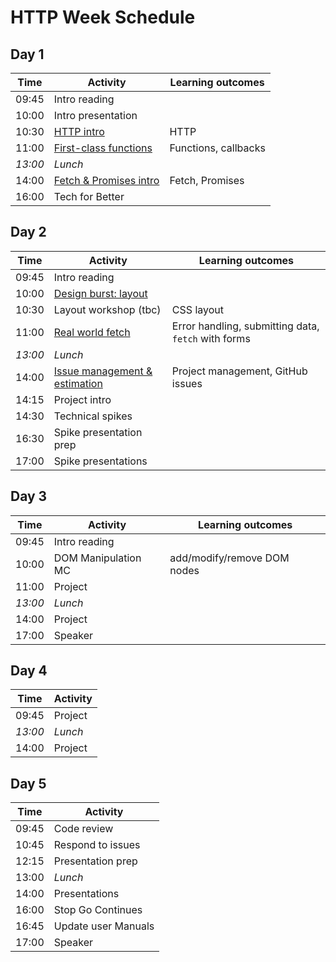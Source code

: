 # HTTP Week Schedule

## Day 1

| Time    | Activity                              | Learning outcomes    |
| ------- | ------------------------------------- | -------------------- |
| 09:45   | Intro reading                         |                      |
| 10:00   | Intro presentation                    |                      |
| 10:30   | [HTTP intro][http-intro]              | HTTP                 |
| 11:00   | [First-class functions][fc-fns]       | Functions, callbacks |
| _13:00_ | _Lunch_                               |                      |
| 14:00   | [Fetch & Promises intro][fetch-intro] | Fetch, Promises      |
| 16:00   | Tech for Better                       |                      |

[http-intro]: tbc
[fetch-intro]: https://github.com/oliverjam/learn-fetch/
[fc-fns]: https://github.com/oliverjam/first-class-functions

## Day 2

| Time    | Activity                                           | Learning outcomes                                   |
| ------- | -------------------------------------------------- | --------------------------------------------------- |
| 09:45   | Intro reading                                      |                                                     |
| 10:00   | [Design burst: layout][db-layout]                  |                                                     |
| 10:30   | Layout workshop (tbc)                              | CSS layout                                          |
| 11:00   | [Real world fetch][real-world-fetch]               | Error handling, submitting data, `fetch` with forms |
| _13:00_ | _Lunch_                                            |                                                     |
| 14:00   | [Issue management & estimation][estimation-slides] | Project management, GitHub issues                   |
| 14:15   | Project intro                                      |                                                     |
| 14:30   | Technical spikes                                   |                                                     |
| 16:30   | Spike presentation prep                            |                                                     |
| 17:00   | Spike presentations                                |

[db-layout]: https://docs.google.com/presentation/d/1mbzmHJ8UFGosmjwJaxOSJl-PuaQtqxzJKKU4ExGWxrg/edit#slide=id.g3d4c4019a0_1_276
[real-world-fetch]: https://github.com/oliverjam/real-world-fetch
[estimation-slides]: https://hackmd.io/@sofer/B1AL4V3ML#/

## Day 3

| Time    | Activity            | Learning outcomes           |
| ------- | ------------------- | --------------------------- |
| 09:45   | Intro reading       |                             |
| 10:00   | DOM Manipulation MC | add/modify/remove DOM nodes |
| 11:00   | Project             |                             |
| _13:00_ | _Lunch_             |                             |
| 14:00   | Project             |                             |
| 17:00   | Speaker             |                             |

## Day 4

| Time    | Activity |
| ------- | -------- |
| 09:45   | Project  |
| _13:00_ | _Lunch_  |
| 14:00   | Project  |

## Day 5

| Time  | Activity            |
| ----- | ------------------- |
| 09:45 | Code review         |
| 10:45 | Respond to issues   |
| 12:15 | Presentation prep   |
| 13:00 | _Lunch_             |
| 14:00 | Presentations       |
| 16:00 | Stop Go Continues   |
| 16:45 | Update user Manuals |
| 17:00 | Speaker             |
